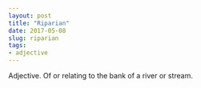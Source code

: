 ```yaml
---
layout: post
title: "Riparian"
date: 2017-05-08
slug: riparian
tags:
- adjective
---
```


Adjective. Of or relating to the bank of a river or stream.
